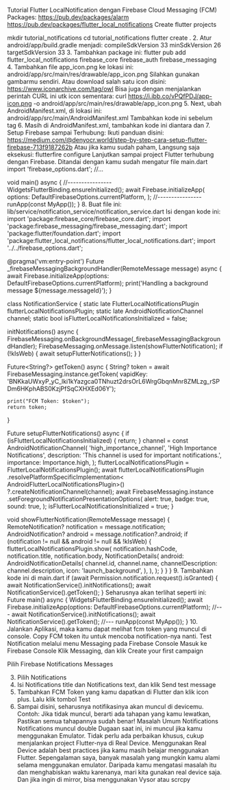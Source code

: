 Tutorial Flutter LocalNotification dengan Firebase Cloud Messaging (FCM)
Packages:
https://pub.dev/packages/alarm
https://pub.dev/packages/flutter_local_notifications
Create flutter projects

mkdir tutorial_notifications
cd tutorial_notifications
flutter create .
2. Atur android/app/build.gradle menjadi:
compileSdkVersion 33
minSdkVersion 26
targetSdkVersion 33
3. Tambahkan package ini:
flutter pub add flutter_local_notifications firebase_core firebase_auth firebase_messaging
4. Tambahkan file app_icon.png ke lokasi ini:
android/app/src/main/res/drawable/app_icon.png
Silahkan gunakan gambarmu sendiri.
Atau download salah satu icon disini:
https://www.iconarchive.com/tag/owl
Bisa juga dengan menjalankan perintah CURL ini utk icon sementara:
curl https://i.ibb.co/vPQfPDJ/app-icon.png -o android/app/src/main/res/drawable/app_icon.png
5. Next, ubah AndroidManifest.xml, di lokasi ini:
android/app/src/main/AndroidManifest.xml
Tambahkan kode ini sebelum tag <application> </application>
<uses-permission android:name="android.permission.RECEIVE_BOOT_COMPLETED"/>
<uses-permission android:name="android.permission.VIBRATE" />
<uses-permission android:name="android.permission.USE_FULL_SCREEN_INTENT" />
<uses-permission android:name="android.permission.SCHEDULE_EXACT_ALARM" />
<uses-permission android:name="android.permission.POST_NOTIFICATIONS"/>
6. Masih di AndroidManifest.xml, tambahkan kode ini diantara <application> dan </application>
<service
    android:name="dev.fluttercommunity.plus.androidalarmmanager.AlarmService"
    android:permission="android.permission.BIND_JOB_SERVICE"
    android:exported="false"/>
<receiver
    android:name="dev.fluttercommunity.plus.androidalarmmanager.AlarmBroadcastReceiver"
    android:exported="false"/>
<receiver
    android:name="dev.fluttercommunity.plus.androidalarmmanager.RebootBroadcastReceiver"
    android:enabled="false"
    android:exported="false">
    <intent-filter>
        <action android:name="android.intent.action.BOOT_COMPLETED" />
    </intent-filter>
</receiver>
7. Setup Firebase sampai Terhubung:
Ikuti panduan disini:
https://medium.com/@denyocr.world/step-by-step-cara-setup-flutter-firebase-713f9187262b
Atau jika kamu sudah paham,
Langsung saja eksekusi:
flutterfire configure
Lanjutkan sampai project Flutter terhubung dengan Firebase.
Ditandai dengan kamu sudah mengatur file main.dart
import 'firebase_options.dart';
//...

void main() async {
  //----------------
  WidgetsFlutterBinding.ensureInitialized();
  await Firebase.initializeApp(
    options: DefaultFirebaseOptions.currentPlatform,
  );
  //----------------
  runApp(const MyApp());
}
8. Buat file ini:
lib/service/notification_service/notification_service.dart
Isi dengan kode ini:
import 'package:firebase_core/firebase_core.dart';
import 'package:firebase_messaging/firebase_messaging.dart';
import 'package:flutter/foundation.dart';
import 'package:flutter_local_notifications/flutter_local_notifications.dart';
import '../../firebase_options.dart';

@pragma('vm:entry-point')
Future<void> _firebaseMessagingBackgroundHandler(RemoteMessage message) async {
  await Firebase.initializeApp(options: DefaultFirebaseOptions.currentPlatform);
  print('Handling a background message ${message.messageId}');
}

class NotificationService {
  static late FlutterLocalNotificationsPlugin flutterLocalNotificationsPlugin;
  static late AndroidNotificationChannel channel;
  static bool isFlutterLocalNotificationsInitialized = false;

  initNotifications() async {
    FirebaseMessaging.onBackgroundMessage(_firebaseMessagingBackgroundHandler);
    FirebaseMessaging.onMessage.listen(showFlutterNotification);
    if (!kIsWeb) {
      await setupFlutterNotifications();
    }
  }

  Future<String?> getToken() async {
    String? token = await FirebaseMessaging.instance.getToken(
        vapidKey:
            'BNKkaUWxyP_yC_lki1kYazgca0TNhuzt2drsOrL6WrgGbqnMnr8ZMLzg_rSPDm6HKphABS0KzjPfSqCXHXEd06Y');

    print("FCM Token: $token");
    return token;
  }

  Future<void> setupFlutterNotifications() async {
    if (isFlutterLocalNotificationsInitialized) {
      return;
    }
    channel = const AndroidNotificationChannel(
      'high_importance_channel',
      'High Importance Notifications',
      description: 'This channel is used for important notifications.',
      importance: Importance.high,
    );
    flutterLocalNotificationsPlugin = FlutterLocalNotificationsPlugin();
    await flutterLocalNotificationsPlugin
        .resolvePlatformSpecificImplementation<
            AndroidFlutterLocalNotificationsPlugin>()
        ?.createNotificationChannel(channel);
    await FirebaseMessaging.instance
        .setForegroundNotificationPresentationOptions(
      alert: true,
      badge: true,
      sound: true,
    );
    isFlutterLocalNotificationsInitialized = true;
  }

  void showFlutterNotification(RemoteMessage message) {
    RemoteNotification? notification = message.notification;
    AndroidNotification? android = message.notification?.android;
    if (notification != null && android != null && !kIsWeb) {
      flutterLocalNotificationsPlugin.show(
        notification.hashCode,
        notification.title,
        notification.body,
        NotificationDetails(
          android: AndroidNotificationDetails(
            channel.id,
            channel.name,
            channelDescription: channel.description,
            icon: 'launch_background',
          ),
        ),
      );
    }
  }
}
9. Tambahkan kode ini di main.dart
if (await Permission.notification.request().isGranted) {
  await NotificationService().initNotifications();
  await NotificationService().getToken();
}
Seharusnya akan terlihat seperti ini:
Future<void> main() async {
  WidgetsFlutterBinding.ensureInitialized();
  await Firebase.initializeApp(options: DefaultFirebaseOptions.currentPlatform);
  //---
  await NotificationService().initNotifications();
  await NotificationService().getToken();
  //---
  runApp(const MyApp());
}
10. Jalankan Aplikasi, maka kamu dapat melihat fcm token yang muncul di console. Copy FCM token itu untuk mencoba notification-nya nanti.
Test Notification melalui menu Messaging pada Firebase Console
Masuk ke Firebase Console
Klik Messaging, dan klik Create your first campaign

Pilih Firebase Notifications Messages

3. Pilih Notifications
4. Isi Notifications title dan Notifications text, dan klik Send test message
5. Tambahkan FCM Token yang kamu dapatkan di Flutter dan klik icon plus. Lalu klik tombol Test
6. Sampai disini, seharusnya notifikasinya akan muncul di devicemu.
Contoh:
Jika tidak muncul, berarti ada tahapan yang kamu lewatkan,
Pastikan semua tahapannya sudah benar!
Masalah Umum Notifications
Notifications muncul double
Dugaan saat ini, ini muncul jika kamu menggunakan Emulator.
Tidak perlu ada perbaikan khusus, cukup menjalankan project Flutter-nya di Real Device.
Menggunakan Real Device adalah best practices jika kamu masih belajar menggunakan Flutter.
Sepengalaman saya, banyak masalah yang mungkin kamu alami selama menggunakan emulator. Daripada kamu mengatasi masalah itu dan menghabiskan waktu karenanya, mari kita gunakan real device saja.
Dan jika ingin di mirror, bisa menggunakan Vysor atau scrcpy